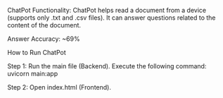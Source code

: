ChatPot Functionality:
ChatPot helps read a document from a device (supports only .txt and .csv files). It can answer questions related to the content of the document.

Answer Accuracy: ~69%

How to Run ChatPot

Step 1: Run the main file (Backend).
  Execute the following command:  uvicorn main:app

Step 2: Open index.html (Frontend).
